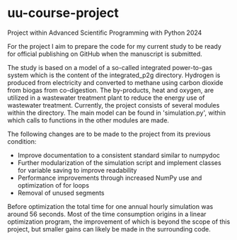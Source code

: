 # uu-course-project
Project within Advanced Scientific Programming with Python 2024

For the project I aim to prepare the code for my current study to be ready for official publishing on GitHub when the manuscript is submitted.

The study is based on a model of a so-called integrated power-to-gas system which is the content of the integrated_p2g directory. Hydrogen is produced from electricity and converted to methane using carbon dioxide from biogas from co-digestion. The by-products, heat and oxygen, are utilized in a wastewater treatment plant to reduce the energy use of wastewater treatment. Currently, the project consists of several modules within the directory. The main model can be found in 'simulation.py', within which calls to functions in the other modules are made.

The following changes are to be made to the project from its previous condition:
- Improve documentation to a consistent standard similar to numpydoc
- Further modularization of the simulation script and implement classes for variable saving to improve readability
- Performance improvements through increased NumPy use and optimization of for loops
- Removal of unused segments

Before optimization the total time for one annual hourly simulation was around 56 seconds. Most of the time consumption origins in a linear optimization program, the improvement of which is beyond the scope of this project, but smaller gains can likely be made in the surrounding code.
